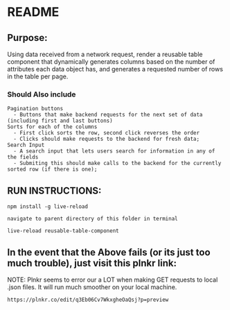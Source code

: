 

# README


## Purpose:
Using data received from a network request, render a reusable table component that 
  dynamically generates columns based on the number of attributes each data object
  has, and generates a requested number of rows in the table per page.

### Should Also include
    Pagination buttons
      - Buttons that make backend requests for the next set of data (including first and last buttons)
    Sorts for each of the columns   
      - First click sorts the row, second click reverses the order
      - Clicks should make requests to the backend for fresh data;
    Search Input
      - A search input that lets users search for information in any of the fields
      - Submiting this should make calls to the backend for the currently sorted row (if there is one);

## RUN INSTRUCTIONS:
```
npm install -g live-reload

navigate to parent directory of this folder in terminal

live-reload reusable-table-component

```

## In the event that the Above fails (or its just too much trouble), just visit this plnkr link:

NOTE: Plnkr seems to error our a LOT when making GET requests to local .json files. It will run much smoother on your local machine.

```
https://plnkr.co/edit/q3Eb06Cv7WkxgheOaQsj?p=preview
```
